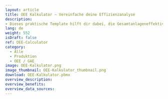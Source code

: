 ```yaml
---
layout: article
title: OEE Kalkulator – Vereinfache deine Effizienzanalyse
description: 
- Dieses praktische Template hilft dir dabei, die Gesamtanlageneffektivität (Overall Equipment Effectiveness, kurz OEE) deiner Produktion zu berechnen. Hierzu kannst du zum einen ganz einfach die Planwerte wie die geplante Produktionszeit und die geplante Stückzahl eingeben. Zum anderen werden die ungeplanten Stillstandszeiten, die tatsächlich produzierten Mengen und die Menge an Ausschussteilen erfasst. Das Template berechnet basierend auf diesen Eingaben den OEE-Wert und liefert dir wertvolle Einblicke in die Effizienz deiner Produktionsprozesse. So kannst du schnell und gezielt Maßnahmen ergreifen, um die Produktivität zu steigern und Stillstandszeiten zu minimieren. Keine Lust auf manuelle Erfassung? Dann verknüpfe ganz einfach deine [Schnittstellen](https://peakboard.com/schnittstellen/) und lass den OEE automatisch in Echtzeit berechnen. Lade dir das Template direkt herunter und probier es aus!
lang: de
weight: 552
isDraft: false
ref: OEE-Calculator
category:
  - Alle
  - Produktion
  - OEE / GAE
image: OEE-Kalkulator.png
image_thumbnail: OEE-Kalkulator_thumbnail.png
download: OEE-Kalkulator.pbmx
overview_description:
overview_benefits:
overview_data_sources:
---
```


